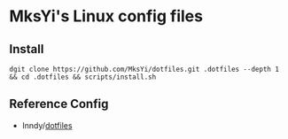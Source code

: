 # MksYi's Linux config files

## Install
`dgit clone https://github.com/MksYi/dotfiles.git .dotfiles --depth 1 && cd .dotfiles && scripts/install.sh`

## Reference Config

- Inndy/[dotfiles](https://github.com/Inndy/dotfiles)
